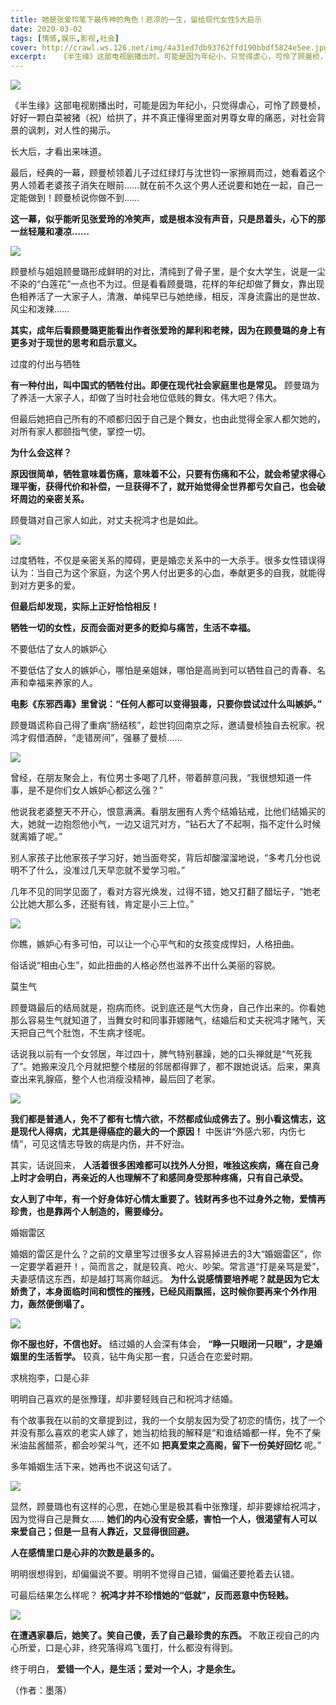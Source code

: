 ```yaml
---
title: 她是张爱玲笔下最传神的角色！悲凉的一生，留给现代女性5大启示
date: 2020-03-02
tags: [情感,娱乐,影视,社会]
cover: http://crawl.ws.126.net/img/4a31ed7db93762ffd190bbdf5824e5ee.jpg
excerpt:   《半生缘》这部电视剧播出时，可能是因为年纪小，只觉得虐心，可怜了顾曼桢，好好一颗白菜被猪（祝）
---
```

![](http://crawl.ws.126.net/img/4a31ed7db93762ffd190bbdf5824e5ee.jpg)  

《半生缘》这部电视剧播出时，可能是因为年纪小，只觉得虐心，可怜了顾曼桢，好好一颗白菜被猪（祝）给拱了，并不真正懂得里面对男尊女卑的痛恶，对社会背景的讽刺，对人性的揭示。

长大后，才看出来味道。

最后，经典的一幕，顾曼桢领着儿子过红绿灯与沈世钧一家擦肩而过，她看着这个男人领着老婆孩子消失在眼前……就在前不久这个男人还说要和她在一起，自己一定能做到！顾曼桢说你做不到……

**这一幕，似乎能听见张爱玲的冷笑声，或是根本没有声音，只是昂着头，心下的那一丝轻蔑和凄凉……**

![](http://crawl.ws.126.net/img/82f3996e1b86a644d171231053c950c0.jpg)  

顾曼桢与姐姐顾曼璐形成鲜明的对比，清纯到了骨子里，是个女大学生，说是一尘不染的“白莲花”一点也不为过。但是看看顾曼璐，花样的年纪却做了舞女，靠出现色相养活了一大家子人，清澈、单纯早已与她绝缘，相反，浑身流露出的是世故、风尘和泼辣……

**其实，成年后看顾曼璐更能看出作者张爱玲的犀利和老辣，因为在顾曼璐的身上有更多对于现世的思考和启示意义。**

过度的付出与牺牲

**有一种付出，叫中国式的牺牲付出。即便在现代社会家庭里也是常见。** 顾曼璐为了养活一大家子人，却做了当时社会地位低贱的舞女。伟大吧？伟大。

但最后她把自己所有的不顺都归因于自己是个舞女，也由此觉得全家人都欠她的，对所有家人都颐指气使，掌控一切。

**为什么会这样？**

**原因很简单，牺牲意味着伤痛，意味着不公，只要有伤痛和不公，就会希望求得心理平衡，获得代价和补偿，一旦获得不了，就开始觉得全世界都亏欠自己，也会破坏周边的亲密关系。**

顾曼璐对自己家人如此，对丈夫祝鸿才也是如此。

![](http://crawl.ws.126.net/img/e39665456f03a636293153b2b6db39fa.jpg)  

过度牺牲，不仅是亲密关系的障碍，更是婚恋关系中的一大杀手。很多女性错误得认为：当自己为这个家庭，为这个男人付出更多的心血，奉献更多的自我，就能得到对方更多的爱。

**但最后却发现，实际上正好恰恰相反！**

**牺牲一切的女性，反而会面对更多的贬抑与痛苦，生活不幸福。**

不要低估了女人的嫉妒心

不要低估了女人的嫉妒心，哪怕是亲姐妹，哪怕是高尚到可以牺牲自己的青春、名声和幸福来养家的人。

**电影《东邪西毒》里曾说：“任何人都可以变得狠毒，只要你尝试过什么叫嫉妒。”**

顾曼璐谎称自己得了重病“肠结核”，趁世钧回南京之际，邀请曼桢独自去祝家。祝鸿才假借酒醉，“走错房间”，强暴了曼桢……

![](http://crawl.ws.126.net/img/070c0ab0725bc4facf98e8eaf1b0c317.jpg)  

曾经，在朋友聚会上，有位男士多喝了几杯，带着醉意问我，“我很想知道一件事，是不是你们女人嫉妒心都这么强？”

他说我老婆整天不开心，恨意满满。看朋友圈有人秀个结婚钻戒，比他们结婚买的大，她就一边抱怨他小气，一边又诅咒对方，“钻石大了不起啊，指不定什么时候就离婚了呢。”

别人家孩子比他家孩子学习好，她当面夸奖，背后却酸溜溜地说，“多考几分也说明不了什么，没准过几天早恋就不爱学习啦。”

几年不见的同学见面了，看对方容光焕发，过得不错，她又打翻了醋坛子，“她老公比她大那么多，还挺有钱，肯定是小三上位。”

![](http://crawl.ws.126.net/img/f6c20bc502717ff615a9fa127de7faf1.jpg)  

你瞧，嫉妒心有多可怕，可以让一个心平气和的女孩变成悍妇，人格扭曲。

俗话说“相由心生”，如此扭曲的人格必然也滋养不出什么美丽的容貌。

莫生气

顾曼璐最后的结局就是，抱病而终。说到底还是气大伤身，自己作出来的。你看她那么容易生气就知道了，当舞女时和同事菲娜赌气，结婚后和丈夫祝鸿才赌气，天天把自己气个肚饱，不生病才怪呢。

话说我以前有一个女邻居，年过四十，脾气特别暴躁，她的口头禅就是“气死我了”。她搬来没几个月就把整个楼层的邻居都得罪了，都不跟她说话。后来，果真查出来乳腺癌，整个人也消瘦没精神，最后回了老家。

![](http://crawl.ws.126.net/img/0879d6f9c32c3a689912bf5dbfa8911b.jpg)  

**我们都是普通人，免不了都有七情六欲，不然都成仙成佛去了。别小看这情志，这是现代人得病，尤其是得癌症的最大的一个原因！**
中医讲“外感六邪，内伤七情”，可见这情志导致的病是内伤，并不好治。

其实，话说回来， **人活着很多困难都可以找外人分担，唯独这疾病，痛在自己身上时才会明白，再亲近的人也理解不了和感同身受那种疼痛，只有自己承受。**

**女人到了中年，有一个好身体好心情太重要了。钱财再多也不过身外之物，爱情再珍贵，也是靠两个人制造的，需要缘分。**

婚姻雷区

婚姻的雷区是什么？之前的文章里写过很多女人容易掉进去的3大“婚姻雷区”，你一定要学着避开！，简而言之，就是较真、呛火、吵架。常言道“打是亲骂是爱”，夫妻感情这东西，却是越打骂离你越远。
**为什么说感情要培养呢？就是因为它太娇贵了，本身面临时间和惯性的摧残，已经风雨飘摇，这时候你要再来个外作用力，轰然便倒塌了。**

![](http://crawl.ws.126.net/img/ade66b2df38c49d9c3c7d7ae7efb586f.jpg)  

**你不服也好，不信也好。** 结过婚的人会深有体会， **“睁一只眼闭一只眼”，才是婚姻里的生活哲学。** 较真，钻牛角尖那一套，只适合在恋爱时期。

求桃抱李，口是心非

明明自己喜欢的是张豫瑾，却非要轻贱自己和祝鸿才结婚。

有个故事我在以前的文章提到过，我的一个女朋友因为受了初恋的情伤，找了一个并没有那么喜欢的老实人嫁了，她当初给我的解释是“和谁结婚都一样，免不了柴米油盐酱醋茶，都会吵架斗气，还不如
**把真爱束之高阁，留下一份美好回忆** 呢。”

多年婚姻生活下来，她再也不说这句话了。

![](http://crawl.ws.126.net/img/ae147b3207d4f482d3d31d6b57a2edd2.jpg)  

显然，顾曼璐也有这样的心思，在她心里是极其看中张豫瑾，却非要嫁给祝鸿才，因为觉得自己是舞女……
**她们的内心没有安全感，害怕一个人，很渴望有人可以来爱自己；但是一旦有人靠近，又显得很回避。**

**人在感情里口是心非的次数是最多的。**

明明很想得到，却偏偏说不要。明明不觉得自己错，偏偏还要抢着去认错。

可最后结果怎么样呢？ **祝鸿才并不珍惜她的“低就”，反而恶意中伤轻贱。**

![](http://crawl.ws.126.net/img/2a4882b098fd923c175de79ca61ba711.jpg)  

**在遭遇家暴后，她笑了。笑自己傻，丢了自己最珍贵的东西。** 不敢正视自己的内心所爱，口是心非，终究落得鸡飞蛋打，什么都没有得到。

终于明白， **爱错一个人，是生活；爱对一个人，才是余生。**

（作者：墨落）

